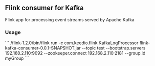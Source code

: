## Flink consumer for Kafka
Flink app for processing event streams served by Apache Kafka

### Usage
´´´ /flink-1.2.0/bin/flink run -c com.keedio.flink.KafkaLogProcessor flink-kafka-consumer-0.0.1-SNAPSHOT.jar
 --topic test --bootstrap.servers 192.168.2.110:9092
 --zookeeper.connect 192.168.2.110:2181
 --group.id myGroup ´´´
